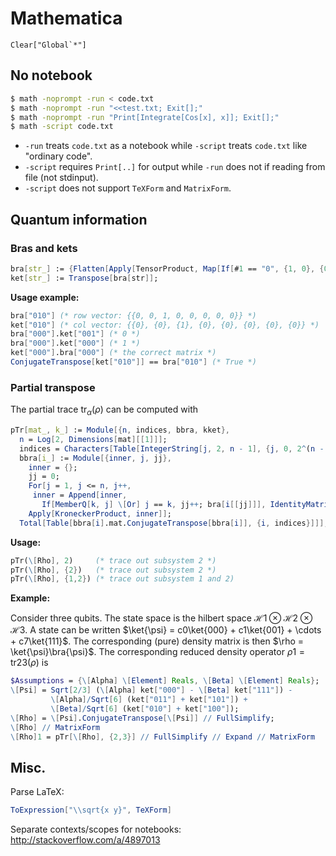 # Mathematica

```
Clear["Global`*"]
```


## No notebook

```sh
$ math -noprompt -run < code.txt
$ math -noprompt -run "<<test.txt; Exit[];"
$ math -noprompt -run "Print[Integrate[Cos[x], x]]; Exit[];"
$ math -script code.txt
```

- `-run` treats `code.txt` as a notebook while `-script` treats `code.txt` like "ordinary code".
- `-script` requires `Print[..]` for output while `-run` does not if reading from file (not stdinput).
- `-script` does not support `TeXForm` and `MatrixForm`.



## Quantum information

### Bras and kets

```mathematica
bra[str_] := {Flatten[Apply[TensorProduct, Map[If[#1 == "0", {1, 0}, {0, 1}] &, Characters[str]]]]};
ket[str_] := Transpose[bra[str]];
```

**Usage example:**

```mathematica
bra["010"] (* row vector: {{0, 0, 1, 0, 0, 0, 0, 0}} *)
ket["010"] (* col vector: {{0}, {0}, {1}, {0}, {0}, {0}, {0}, {0}} *)
bra["000"].ket["001"] (* 0 *)
bra["000"].ket["000"] (* 1 *)
ket["000"].bra["000"] (* the correct matrix *)
ConjugateTranspose[ket["010"]] == bra["010"] (* True *)
```

### Partial transpose

The partial trace $\mathrm{tr}_\alpha(\rho)$ can be computed with

```mathematica
pTr[mat_, k_] := Module[{n, indices, bbra, kket},
  n = Log[2, Dimensions[mat][[1]]];
  indices = Characters[Table[IntegerString[j, 2, n - 1], {j, 0, 2^(n - 1) - 1}]];
  bbra[i_] := Module[{inner, j, jj},
    inner = {};
    jj = 0;
    For[j = 1, j <= n, j++,
     inner = Append[inner,
       If[MemberQ[k, j] \[Or] j == k, jj++; bra[i[[jj]]], IdentityMatrix[2]]]];
    Apply[KroneckerProduct, inner]];
  Total[Table[bbra[i].mat.ConjugateTranspose[bbra[i]], {i, indices}]]];
```

**Usage:**

```mathematica
pTr(\[Rho], 2)     (* trace out subsystem 2 *)
pTr(\[Rho], {2})   (* trace out subsystem 2 *)
pTr(\[Rho], {1,2}) (* trace out subsystem 1 and 2)
```

**Example:**

Consider three qubits. The state space is the hilbert space $\mathcal{H}1\otimes\mathcal{H}2\otimes\mathcal{H}3$. A state can be written $\ket{\psi} = c0\ket{000} + c1\ket{001} + \cdots + c7\ket{111}$. The corresponding (pure) density matrix is then $\rho = \ket{\psi}\bra{\psi}$. The corresponding reduced density operator $\rho1 = \mathrm{tr}{23}(\rho)$ is

```mathematica
$Assumptions = {\[Alpha] \[Element] Reals, \[Beta] \[Element] Reals};
\[Psi] = Sqrt[2/3] (\[Alpha] ket["000"] - \[Beta] ket["111"]) -
         \[Alpha]/Sqrt[6] (ket["011"] + ket["101"]) +
         \[Beta]/Sqrt[6] (ket["010"] + ket["100"]);
\[Rho] = \[Psi].ConjugateTranspose[\[Psi]] // FullSimplify;
\[Rho] // MatrixForm
\[Rho]1 = pTr[\[Rho], {2,3}] // FullSimplify // Expand // MatrixForm
```


## Misc.

Parse LaTeX:

```mathematica
ToExpression["\\sqrt{x y}", TeXForm]
```

Separate contexts/scopes for notebooks: http://stackoverflow.com/a/4897013
